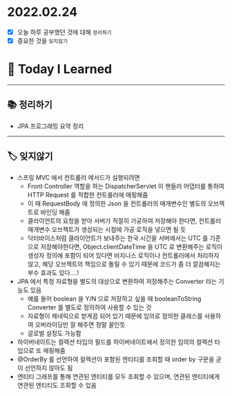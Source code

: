 # 2022.02.24

- [x]  오늘 하루 공부했던 것에 대해 `정리하기`
- [x]  중요한 것을 `잊지않기`

# 🚩 Today I Learned

---

## 📚 정리하기

- JPA 프로그래밍 요약 정리

---

## 🏷 잊지않기

- 스프링 MVC 에서 컨트롤러 메서드가 실행되려면
    - Front Controller 역할을 하는 DispatcherServlet 이 핸들러 어댑터를 통하여 HTTP Request 를 적합한 컨트롤러에 매핑해줌
    - 이 때 RequestBody 에 정의한 Json 을 컨트롤러의 매개변수인 별도의 오브젝트로 바인딩 해줌
    - 클라이언트의 요청을 받아 서버가 적절히 가공하여 저장해야 한다면, 컨트롤러 매개변수 오브젝트가 생성되는 시점에 가공 로직을 넣으면 될 듯
    - 닥터바이스처럼 클라이언트가 보내주는 한국 시간을 서버에서는 UTC 를 기준으로 저장해야한다면, Object.clientDateTime 을 UTC 로 변환해주는 로직이 생성자 정의에 포함이 되어 있다면 비지니스 로직이나 컨트롤러에서 처리하지 않고, 해당 오브젝트의 책임으로 돌릴 수 있기 때문에 코드가 좀 더 깔끔해지는 부수 효과도 있다....!
- JPA 에서 특정 자료형을 별도의 대상으로 변환하여 저장해주는 Converter 라는 기능도 있음
    - 예를 들어 boolean 을 Y/N 으로 저장하고 싶을 때 booleanToString Converter 를 별도로 정의하여 사용할 수 있는 것
    - 자료형이 제네릭으로 받게끔 되어 있기 때문에 임의로 정의한 클래스를 사용하여 오버라이딩만 잘 해주면 정말 꿀인듯
    - 글로벌 설정도 가능함
- 하이버네이트는 컬렉션 타입의 필드를 하이버네이트에서 정의한 임의의 컬렉션 타입으로 또 매핑해줌
- @OrderBy 를 선언하여 컬렉션이 포함된 엔티티를 조회할 때 order by 구문을 굳이 선언하지 않아도 됨
- 엔티티 그래프를 통해 연관된 엔티티를 모두 조회할 수 있으며, 연관된 엔티티에게 연관된 엔티티도 조회할 수 있음